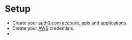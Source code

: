 # Setup

- Create your [auth0.com account, apis and applications](./AUTH0.md).  
- Create your [AWS](./AWS.md) credentials.
- 
